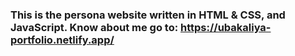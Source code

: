 ### This is the persona website written in HTML & CSS, and JavaScript. Know about me go to: https://ubakaliya-portfolio.netlify.app/
